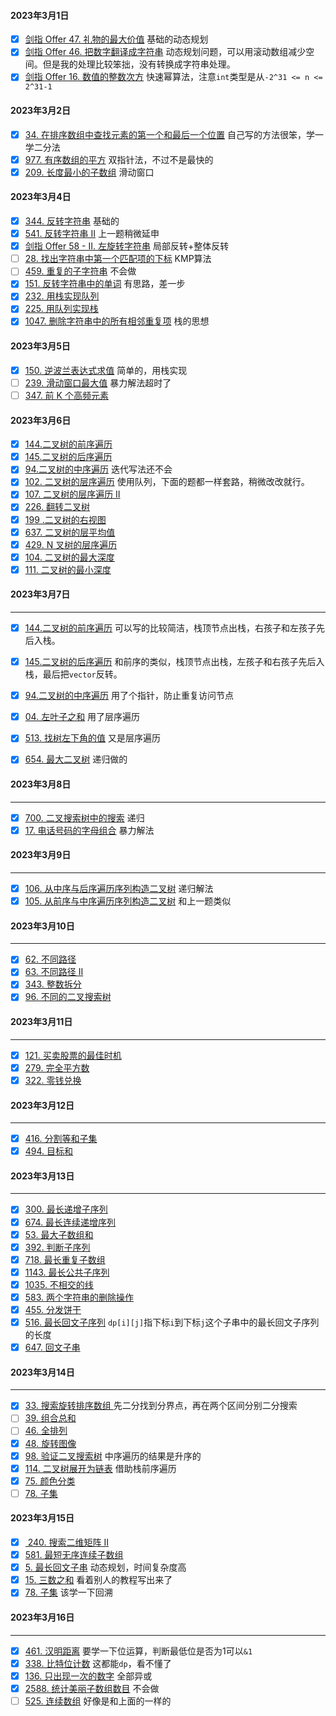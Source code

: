 ####  2023年3月1日

- [x] [剑指 Offer 47. 礼物的最大价值](https://leetcode.cn/problems/li-wu-de-zui-da-jie-zhi-lcof/?envType=study-plan&id=lcof&plan=lcof&plan_progress=jbokl7v) 基础的动态规划
- [x] [剑指 Offer 46. 把数字翻译成字符串](https://leetcode.cn/problems/ba-shu-zi-fan-yi-cheng-zi-fu-chuan-lcof/?envType=study-plan&id=lcof&plan=lcof&plan_progress=jbokl7v) 动态规划问题，可以用滚动数组减少空间。但是我的处理比较笨拙，没有转换成字符串处理。
- [x] [剑指 Offer 16. 数值的整数次方](https://leetcode.cn/problems/shu-zhi-de-zheng-shu-ci-fang-lcof/?favorite=xb9nqhhg) 快速幂算法，注意`int`类型是从`-2^31 <= n <= 2^31-1`

#### 2023年3月2日

- [x] [34. 在排序数组中查找元素的第一个和最后一个位置](https://leetcode.cn/problems/find-first-and-last-position-of-element-in-sorted-array/) 自己写的方法很笨，学一学二分法
- [x] [977. 有序数组的平方](https://leetcode.cn/problems/squares-of-a-sorted-array/) 双指针法，不过不是最快的
- [x] [209. 长度最小的子数组](https://leetcode.cn/problems/minimum-size-subarray-sum/) 滑动窗口

#### 2023年3月4日

- [x] [344. 反转字符串](https://leetcode.cn/problems/reverse-string/) 基础的
- [x] [541. 反转字符串 II](https://leetcode.cn/problems/reverse-string-ii/) 上一题稍微延申
- [x] [剑指 Offer 58 - II. 左旋转字符串](https://leetcode.cn/problems/zuo-xuan-zhuan-zi-fu-chuan-lcof/?favorite=xb9nqhhg) 局部反转+整体反转
- [ ] [28. 找出字符串中第一个匹配项的下标](https://leetcode.cn/problems/find-the-index-of-the-first-occurrence-in-a-string/) KMP算法
- [ ] [459. 重复的子字符串](https://leetcode.cn/problems/repeated-substring-pattern/) 不会做
- [x] [151. 反转字符串中的单词](https://leetcode.cn/problems/reverse-words-in-a-string/) 有思路，差一步
- [x] [232. 用栈实现队列](https://leetcode.cn/problems/implement-queue-using-stacks/)
- [x] [225. 用队列实现栈](https://leetcode.cn/problems/implement-stack-using-queues/)
- [x] [1047. 删除字符串中的所有相邻重复项](https://leetcode.cn/problems/remove-all-adjacent-duplicates-in-string/) 栈的思想

#### 2023年3月5日

- [x] [150. 逆波兰表达式求值](https://leetcode.cn/problems/evaluate-reverse-polish-notation/) 简单的，用栈实现
- [ ] [239. 滑动窗口最大值](https://leetcode.cn/problems/sliding-window-maximum/) 暴力解法超时了
- [ ] [347. 前 K 个高频元素](https://leetcode.cn/problems/top-k-frequent-elements/)

#### 2023年3月6日

- [x] [144.二叉树的前序遍历](https://leetcode.cn/problems/binary-tree-preorder-traversal/)
- [x] [145.二叉树的后序遍历](https://leetcode.cn/problems/binary-tree-postorder-traversal/)
- [x] [94.二叉树的中序遍历](https://leetcode.cn/problems/binary-tree-inorder-traversal/) 迭代写法还不会
- [x] [102. 二叉树的层序遍历](https://leetcode.cn/problems/binary-tree-level-order-traversal/) 使用队列，下面的题都一样套路，稍微改改就行。
- [x] [107. 二叉树的层序遍历 II](https://leetcode.cn/problems/binary-tree-level-order-traversal-ii/)
- [x] [226. 翻转二叉树](https://leetcode.cn/problems/invert-binary-tree/)
- [x] [199 .二叉树的右视图](https://leetcode.cn/problems/binary-tree-right-side-view/)
- [x] [637. 二叉树的层平均值](https://leetcode.cn/problems/average-of-levels-in-binary-tree/)
- [x] [429. N 叉树的层序遍历](https://leetcode.cn/problems/n-ary-tree-level-order-traversal/)
- [x] [104. 二叉树的最大深度](https://leetcode.cn/problems/maximum-depth-of-binary-tree/)
- [x] [111. 二叉树的最小深度](https://leetcode.cn/problems/minimum-depth-of-binary-tree/)

#### 2023年3月7日

***

- [x] [144.二叉树的前序遍历](https://leetcode.cn/problems/binary-tree-preorder-traversal/) 可以写的比较简洁，栈顶节点出栈，右孩子和左孩子先后入栈。

- [x] [145.二叉树的后序遍历](https://leetcode.cn/problems/binary-tree-postorder-traversal/) 和前序的类似，栈顶节点出栈，左孩子和右孩子先后入栈，最后把`vector`反转。
- [x] [94.二叉树的中序遍历](https://leetcode.cn/problems/binary-tree-inorder-traversal/) 用了个指针，防止重复访问节点
- [x] [04. 左叶子之和](https://leetcode.cn/problems/sum-of-left-leaves/) 用了层序遍历
- [x] [513. 找树左下角的值](https://leetcode.cn/problems/find-bottom-left-tree-value/) 又是层序遍历
- [x] [654. 最大二叉树](https://leetcode.cn/problems/maximum-binary-tree/) 递归做的

#### 2023年3月8日

***

- [x] [700. 二叉搜索树中的搜索](https://leetcode.cn/problems/search-in-a-binary-search-tree/) 递归
- [x] [17. 电话号码的字母组合](https://leetcode.cn/problems/letter-combinations-of-a-phone-number/) 暴力解法

#### 2023年3月9日

***

- [x] [106. 从中序与后序遍历序列构造二叉树](https://leetcode.cn/problems/construct-binary-tree-from-inorder-and-postorder-traversal/) 递归解法
- [x] [105. 从前序与中序遍历序列构造二叉树](https://leetcode.cn/problems/construct-binary-tree-from-preorder-and-inorder-traversal/) 和上一题类似

#### 2023年3月10日

***

- [x] [62. 不同路径](https://leetcode.cn/problems/unique-paths/)
- [x] [63. 不同路径 II](https://leetcode.cn/problems/unique-paths-ii/)
- [x] [343. 整数拆分](https://leetcode.cn/problems/integer-break/)
- [x] [96. 不同的二叉搜索树](https://leetcode.cn/problems/unique-binary-search-trees/)

#### 2023年3月11日

***

- [x] [121. 买卖股票的最佳时机](https://leetcode.cn/problems/best-time-to-buy-and-sell-stock/)
- [x] [279. 完全平方数](https://leetcode.cn/problems/perfect-squares/)
- [x] [322. 零钱兑换](https://leetcode.cn/problems/coin-change/)

#### 2023年3月12日

***

- [x] [416. 分割等和子集](https://leetcode.cn/problems/partition-equal-subset-sum/)
- [x] [494. 目标和](https://leetcode.cn/problems/target-sum/)

#### 2023年3月13日

***

- [x] [300. 最长递增子序列](https://leetcode.cn/problems/longest-increasing-subsequence/)
- [x] [674. 最长连续递增序列](https://leetcode.cn/problems/longest-continuous-increasing-subsequence/)
- [x] [53. 最大子数组和](https://leetcode.cn/problems/maximum-subarray/)
- [x] [392. 判断子序列](https://leetcode.cn/problems/is-subsequence/)
- [x] [718. 最长重复子数组](https://leetcode.cn/problems/maximum-length-of-repeated-subarray/)
- [x] [1143. 最长公共子序列](https://leetcode.cn/problems/longest-common-subsequence/)
- [x] [1035. 不相交的线](https://leetcode.cn/problems/uncrossed-lines/)
- [x] [583. 两个字符串的删除操作](https://leetcode.cn/problems/delete-operation-for-two-strings/)
- [x] [455. 分发饼干](https://leetcode.cn/problems/assign-cookies/)
- [x] [516. 最长回文子序列](https://leetcode.cn/problems/longest-palindromic-subsequence/) `dp[i][j]`指下标`i`到下标`j`这个子串中的最长回文子序列的长度
- [x] [647. 回文子串](https://leetcode.cn/problems/palindromic-substrings/)

#### 2023年3月14日

***

- [x] [33. 搜索旋转排序数组 ](https://leetcode.cn/problems/search-in-rotated-sorted-array/?favorite=2cktkvj) 先二分找到分界点，再在两个区间分别二分搜索
- [ ] [39. 组合总和](https://leetcode.cn/problems/combination-sum/?favorite=2cktkvj)
- [ ] [46. 全排列](https://leetcode.cn/problems/permutations/?favorite=2cktkvj)
- [x] [48. 旋转图像](https://leetcode.cn/problems/rotate-image/?favorite=2cktkvj)
- [x] [98. 验证二叉搜索树](https://leetcode.cn/problems/validate-binary-search-tree/?favorite=2cktkvj) 中序遍历的结果是升序的
- [x] [114. 二叉树展开为链表](https://leetcode.cn/problems/flatten-binary-tree-to-linked-list/?favorite=2cktkvj) 借助栈前序遍历
- [x] [75. 颜色分类](https://leetcode.cn/problems/sort-colors/?favorite=2cktkvj)
- [ ] [78. 子集](https://leetcode.cn/problems/subsets/?favorite=2cktkvj)

#### 2023年3月15日

- [x] [ 240. 搜索二维矩阵 II](https://leetcode.cn/problems/search-a-2d-matrix-ii/)
- [x] [581. 最短无序连续子数组](https://leetcode.cn/problems/shortest-unsorted-continuous-subarray/) 
- [x] [5. 最长回文子串](https://leetcode.cn/problems/longest-palindromic-substring/) 动态规划，时间复杂度高
- [x] [15. 三数之和](https://leetcode.cn/problems/3sum/) 看着别人的教程写出来了
- [x] [78. 子集](https://leetcode.cn/problems/subsets/?favorite=2cktkvj) 该学一下回溯

#### 2023年3月16日

***

- [x] [461. 汉明距离](https://leetcode.cn/problems/hamming-distance/?favorite=2cktkvj) 要学一下位运算，判断最低位是否为1可以`&1`
- [x] [338. 比特位计数](https://leetcode.cn/problems/counting-bits/?favorite=2cktkvj) 这都能`dp`，看不懂了
- [x] [136. 只出现一次的数字](https://leetcode.cn/problems/single-number/?favorite=2cktkvj) 全部异或
- [x] [2588. 统计美丽子数组数目](https://leetcode.cn/problems/count-the-number-of-beautiful-subarrays/) 不会做
- [ ] [525. 连续数组](https://leetcode.cn/problems/contiguous-array/) 好像是和上面的一样的
